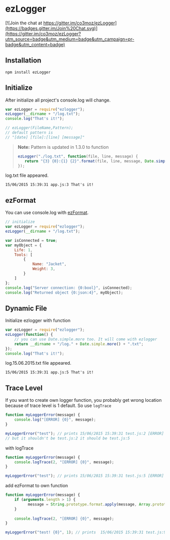 ezLogger
=============

[![Join the chat at https://gitter.im/co3moz/ezLogger](https://badges.gitter.im/Join%20Chat.svg)](https://gitter.im/co3moz/ezLogger?utm_source=badge&utm_medium=badge&utm_campaign=pr-badge&utm_content=badge)


Installation
--------------

    npm install ezLogger

Initialize
--------------

After initialize all project's console.log will change.

```javascript
var ezLogger = require("ezlogger");
ezLogger(__dirname + "/log.txt");
console.log("That's it!");
```

```javascript
// ezLogger(FileName,Pattern);
// default pattern is
// "[date] [file]:[line] [message]"
```

> **Note:** Pattern is updated in 1.3.0 to function
> ```javascript
> ezLogger("./log.txt", function(file, line, message) {
>    return "{3} {0}:{1} {2}".format(file, line, message, Date.simple());
> });
> ```

log.txt file appeared.

```text
15/06/2015 15:39:31 app.js:3 That's it!
```



ezFormat
------------

You can use console.log with [ezFormat][1].

```javascript
// initialize
var ezLogger = require("ezlogger");
ezLogger(__dirname + "/log.txt");
```

```javascript
var isConnected = true;
var myObject = {
    Life: 1,
    Tools: [
        {
            Name: "Jacket",
            Weight: 3,
        }
    ]
};
console.log("Server connection: {0:bool}", isConnected);
console.log("Returned object {0:json:4}", myObject);
```


Dynamic File
-------------

Initialize ezlogger with function

```javascript
var ezLogger = require("ezlogger");
ezLogger(function() {
    // you can use Date.simple.more too. It will come with ezlogger
    return __dirname + "/log." + Date.simple.more() + ".txt";
});
console.log("That's it!");
```

log.15.06.2015.txt file appeared.

```text
15/06/2015 15:39:31 app.js:5 That's it!
```


Trace Level
--------------------

If you want to create own logger function, you probably get wrong location because of trace level is 1 default. So use `logTrace`
```javascript
function myLoggerError(message) {
    console.log("[ERROR] {0}", message);
}

myLoggerError("test"); // prints 15/06/2015 15:39:31 test.js:2 [ERROR] test
// but it shouldn't be test.js:2 it should be test.js:5
```
with logTrace
```javascript
function myLoggerError(message) {
    console.logTrace(2, "[ERROR] {0}", message);
}

myLoggerError("test"); // prints 15/06/2015 15:39:31 test.js:5 [ERROR] test
```

add ezFormat to own function
```javascript
function myLoggerError(message) {
    if (arguments.length > 1) {
          message = String.prototype.format.apply(message, Array.prototype.slice.call(arguments, 1));
    }
    
    console.logTrace(2, "[ERROR] {0}", message);
}

myLoggerError("test! {0}", 1); // prints  15/06/2015 15:39:31 test.js:9 [ERROR] test! 1
```

[1]:https://github.com/co3moz/ezFormat